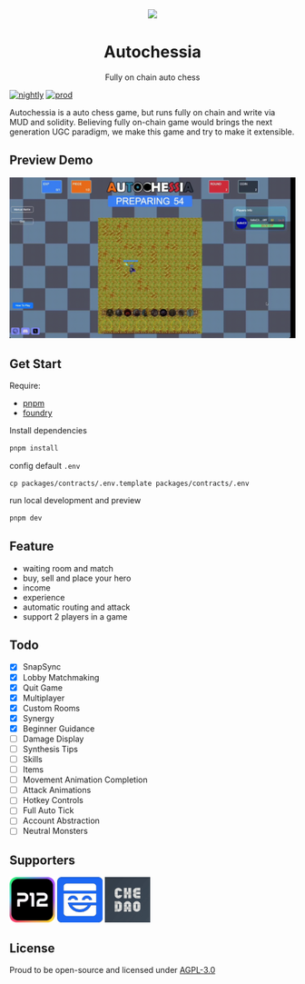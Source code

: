 <div align="center">
<img src="https://autochessia.4everland.store/media-assets/logo.png" width="200">
<h1>Autochessia</h1>
<p>Fully on chain auto chess</p>
</div>

[![nightly](https://github.com/HelheimLabs/autochessia/actions/workflows/deploy-dev.yaml/badge.svg?branch=develop)](https://dev.autochessia.xyz/) [![prod](https://github.com/HelheimLabs/autochessia/actions/workflows/vercel-prod.yaml/badge.svg)](https://autochessia.xyz)

Autochessia is a auto chess game, but runs fully on chain and write via MUD and solidity. Believing fully on-chain game would brings the next generation UGC paradigm, we make this game and try to make it extensible.

## Preview Demo

![](./resources/gifs/demo.gif)

## Get Start

Require:

- [pnpm](https://pnpm.io/)
- [foundry](https://getfoundry.sh/)

Install dependencies

```bash
pnpm install
```

config default `.env`

```shell
cp packages/contracts/.env.template packages/contracts/.env
```

run local development and preview

```bash
pnpm dev
```

## Feature

- waiting room and match
- buy, sell and place your hero
- income
- experience
- automatic routing and attack
- support 2 players in a game

## Todo

- [x] SnapSync
- [x] Lobby Matchmaking
- [x] Quit Game
- [x] Multiplayer
- [x] Custom Rooms
- [x] Synergy
- [x] Beginner Guidance
- [ ] Damage Display
- [ ] Synthesis Tips
- [ ] Skills
- [ ] Items
- [ ] Movement Animation Completion
- [ ] Attack Animations
- [ ] Hotkey Controls
- [ ] Full Auto Tick
- [ ] Account Abstraction
- [ ] Neutral Monsters

## Supporters

<picture>
  <img alt="p12 logo" src="resources/images/p12.png" width="auto" height="80">
</picture>

<picture>
  <img alt="mask logo" src="resources/images/mask.png" width="auto" height="80">
</picture>

<picture>
  <img alt="chedao logo" src="resources/images/chedao.png" width="auto" height="80">
</picture>

## License

Proud to be open-source and licensed under [AGPL-3.0](./LICENSE)

